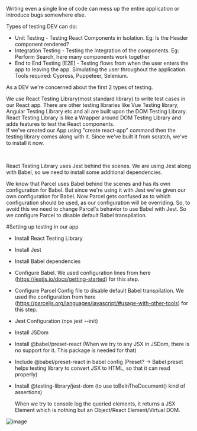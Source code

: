 Writing even a single line of code can mess up the entire application or introduce bugs somewhere else.  

Types of testing DEV can do:  
- Unit Testing - Testing React Components in Isolation. Eg: Is the Header component rendered?
- Integration Testing - Testing the Integration of the components. Eg: Perform Search, here many components work together
- End to End Testing [E2E] - Testing flows from when the user enters the app to leaving the app. Simulating the user throughout the application. Tools required: Cypress, Puppeteer, Selenium.

As a DEV we're concerned about the first 2 types of testing.  

We use React Testing Library(most standard library) to write test cases in our React app. There are other testing libraries like Vue Testing library, Angular Testing Library etc and all are built upon the DOM Testing Library.  
React Testing Library is like a Wrapper around DOM Testing Library and adds features to test the React components.  
If we've created our App using "create react-app" command then the testing library comes along with it. Since we've built it from scratch, we've to install it now.  

</br>

React Testing Library uses Jest behind the scenes. We are using Jest along with Babel, so we need to install some additional dependencies.  

We know that Parcel uses Babel behind the scenes and has its own configuration for Babel. But since we're using it with Jest we've given our own configuration for Babel. Now Parcel gets confused as to which configuration should be used, as our configuration will be overriding. So, to avoid this we need to change Parcel's behavior to use Babel with Jest. So we configure Parcel to disable default Babel transpilation.  

#Setting up testing in our app
- Install React Testing Library
- Install Jest
- Install Babel dependencies
- Configure Babel. We used configuration lines from here (https://jestjs.io/docs/getting-started) for this step.  
- Configure Parcel Config file to disable default Babel transpilation. We used the configuration from here (https://parceljs.org/languages/javascript/#usage-with-other-tools) for this step.
- Jest Configuration (npx jest --init)
- Install JSDom
- Install @babel/preset-react (When we try to any JSX in JSDom, there is no support for it. This package is needed for that)
- Include @babel/preset-react in babel config (Preset? -> Babel preset helps testing library to convert JSX to HTML, so that it can read properly)
- Install @testing-library/jest-dom (to use toBeInTheDocument() kind of assertions)


  When we try to console log the queried elements, it returns a JSX Element which is nothing but an Object/React Element/Virtual DOM. 

![image](https://github.com/Gayathri229/NamasteReact/assets/60467364/ce91396c-de34-45f7-a891-064b9ae42bbc)

